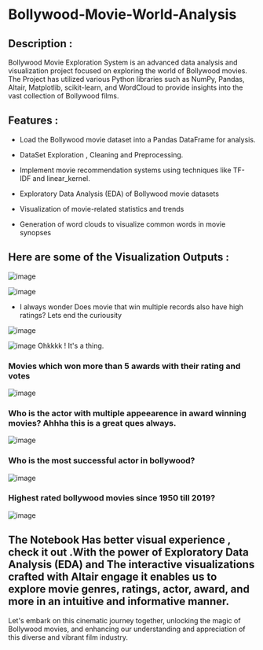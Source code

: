 # Bollywood-Movie-World-Analysis

## Description :

Bollywood Movie Exploration System is an advanced data analysis and visualization project focused on exploring the world of Bollywood movies. 
The Project has utilized various Python libraries such as NumPy, Pandas, Altair, Matplotlib, scikit-learn, and WordCloud to provide insights into the vast collection of Bollywood films.

## Features :
- Load the Bollywood movie dataset into a Pandas DataFrame for analysis.
  
- DataSet Exploration , Cleaning and Preprocessing.

- Implement movie recommendation systems using techniques like TF-IDF and linear_kernel.

- Exploratory Data Analysis (EDA) of Bollywood movie datasets

- Visualization of movie-related statistics and trends
  
- Generation of word clouds to visualize common words in movie synopses

## Here are some of the Visualization Outputs : 

![image](https://github.com/Nehaasah/Bollywood-Movie-World-Analysis-and-Suggestions/assets/102512172/e90f5a27-3808-4461-a36d-446afdeb8005)

![image](https://github.com/Nehaasah/Bollywood-Movie-World-Analysis-and-Suggestions/assets/102512172/a5cae9e0-3d03-4785-aac4-e600b522b1c4)

- I always wonder Does movie that win multiple records also have high ratings? Lets end the curiousity

![image](https://github.com/Nehaasah/Bollywood-Movie-World-Analysis-and-Suggestions/assets/102512172/92051e21-70ef-477c-ac85-1867f284ee12)

![image](https://github.com/Nehaasah/Bollywood-Movie-World-Analysis-and-Suggestions/assets/102512172/819f599b-5566-41ce-ad20-218fb5b1c73a)
Ohkkkk ! It's a thing.

### Movies which won more than 5 awards with their rating and votes

![image](https://github.com/Nehaasah/Bollywood-Movie-World-Analysis-and-Suggestions/assets/102512172/ee60275d-3fac-4980-b7ef-3c5ef9ebefb0)

### Who is the actor with multiple appeearence in award winning movies? Ahhha this is a great ques always.
![image](https://github.com/Nehaasah/Bollywood-Movie-World-Analysis-and-Suggestions/assets/102512172/460799f2-721d-4c6e-9db4-206fdf1f3a79)

### Who is the most successful actor in bollywood?
![image](https://github.com/Nehaasah/Bollywood-Movie-World-Analysis-and-Suggestions/assets/102512172/9a88d00f-e713-486a-9bb0-375b911cec33)


### Highest rated bollywood movies since 1950 till 2019?
![image](https://github.com/Nehaasah/Bollywood-Movie-World-Analysis-and-Suggestions/assets/102512172/c13aa872-7b6b-4035-a1b8-6642dfba4611)

## The Notebook Has better visual experience , check it out .With the power of Exploratory Data Analysis (EDA) and The interactive visualizations crafted with Altair engage it enables us to explore movie genres, ratings, actor, award, and more in an intuitive and informative manner.

Let's embark on this cinematic journey together, unlocking the magic of Bollywood movies, and enhancing our understanding and appreciation of this diverse and vibrant film industry.
